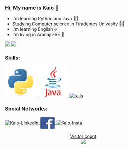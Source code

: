 

### Hi, My name is Kaio 👋
* I'm learning Python and Java 👨‍💻
* Studying Computer science in Tiradentes Univesity 👨‍🎓
* I'm learning English ✈
* I'm living in Aracaju-SE 🌴 

<div>
  <a href="https://github.com/KaioAntonio">
  <img height="150em" src="https://github-readme-stats.vercel.app/api?username=KaioAntonio&show_icons=true&theme=dracula&include_all_commits=true&count_private=true"/>
  <img height="150em" src="https://github-readme-stats.vercel.app/api/top-langs/?username=KaioAntonio&layout=compact&langs_count=7&theme=dracula"/>
</div>

### Skills:
<img src = "https://raw.githubusercontent.com/devicons/devicon/master/icons/python/python-original.svg" alt="rails" width="100" height= "100" style="max-
width:100%;"> <img src = "https://raw.githubusercontent.com/devicons/devicon/master/icons/java/java-original-wordmark.svg" alt="rails" width="100" height= "100" style="max-
width:100%;">  <img src = "https://cdn.jsdelivr.net/gh/devicons/devicon/icons/git/git-original-wordmark.svg" alt="rails" width="100" height= "100" style="max-
width:100%;"> 

### Social Networks: 
<a href = "https://www.linkedin.com/in/kaio-antônio-andrade-rodrigues-7ba697217/" targe="_blank">    
<img align="center" alt="Kaio-Linkedin" height="40" width="50" src="https://cdn.jsdelivr.net/gh/devicons/devicon/icons/linkedin/linkedin-original.svg"
style="max-width:100%;"> 
<a href = "https://www.facebook.com/kaio.andraderodrigues/" targe="_blank">
<img align="center" alt="Kaio-Face" height="40" width="50" src="https://raw.githubusercontent.com/devicons/devicon/master/icons/facebook/facebook-original.svg"
style="max-width:100%;"> <a href = "https://www.instagram.com/kaioozy/" targe="_blank">
<img align="center" alt="Kaio-Insta" height="40" width="50" src="https://images-ext-1.discordapp.net/external/ta-yd8LGK_1WNaPMjZRgeUqVMNA15_wkvVtsJyCPQ3A/https/imagepng.org/wp-content/uploads/2017/08/instagram-icone-icon-1.png?width=473&height=473"
style="max-width:100%;">
</p>

<p align="center"> 
  Visitor count<br>
  <img src="https://profile-counter.glitch.me/KaioAntonio/count.svg" />
</p>
    
    

<!--
**KaioAntonio/KaioAntonio** is a ✨ _special_ ✨ repository because its `README.md` (this file) appears on your GitHub profile.

Here are some ideas to get you started:

- 🔭 I’m currently working on ...
- 🌱 I’m currently learning ...
- 👯 I’m looking to collaborate on ...
- 🤔 I’m looking for help with ...
- 💬 Ask me about ...
- 📫 How to reach me: ...
- 😄 Pronouns: ...
- ⚡ Fun fact: ...
-->
